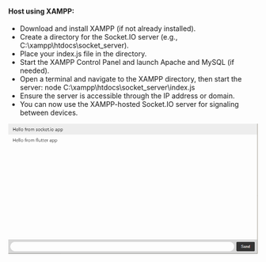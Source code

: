 #### Host using XAMPP:
* Download and install XAMPP (if not already installed).
* Create a directory for the Socket.IO server (e.g., C:\xampp\htdocs\socket_server).
* Place your index.js file in the directory.
* Start the XAMPP Control Panel and launch Apache and MySQL (if needed).
* Open a terminal and navigate to the XAMPP directory, then start the server: node C:\xampp\htdocs\socket_server\index.js
* Ensure the server is accessible through the IP address or domain.
* You can now use the XAMPP-hosted Socket.IO server for signaling between devices.

<p align="center"><a href="#" target="_blank"><img src="sample.png"  alt="sample image" class='logo' style='mix-blend-mode:multiply'></a></p>
